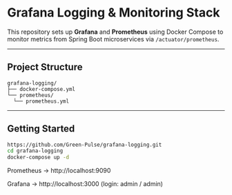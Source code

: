 #  Grafana Logging & Monitoring Stack

This repository sets up **Grafana** and **Prometheus** using Docker Compose to monitor metrics from Spring Boot microservices via `/actuator/prometheus`.

---

##  Project Structure
```
grafana-logging/ 
├── docker-compose.yml 
└── prometheus/ 
  └── prometheus.yml
```
---

##  Getting Started

```bash
https://github.com/Green-Pulse/grafana-logging.git
cd grafana-logging
docker-compose up -d
```

Prometheus → http://localhost:9090

Grafana → http://localhost:3000 (login: admin / admin)

